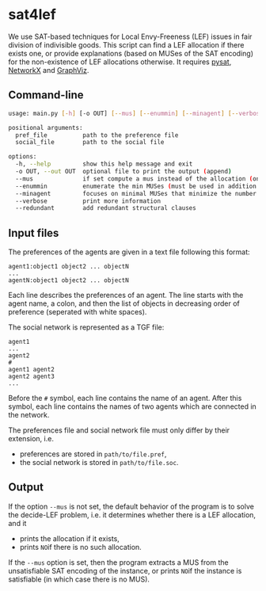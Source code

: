 # sat4lef
We use SAT-based techniques for Local Envy-Freeness (LEF) issues in fair division of indivisible goods. This script can find a LEF allocation if there exists one, or provide explanations (based on MUSes of the SAT encoding) for the non-existence of LEF allocations otherwise.
It requires [pysat](https://pypi.org/project/python-sat/), [NetworkX](https://pypi.org/project/networkx/) and [GraphViz](https://pypi.org/project/graphviz/).

## Command-line

```bash
usage: main.py [-h] [-o OUT] [--mus] [--enummin] [--minagent] [--verbose] [--redundant] pref_file social_file

positional arguments:
  pref_file          path to the preference file
  social_file        path to the social file

options:
  -h, --help         show this help message and exit
  -o OUT, --out OUT  optional file to print the output (append)
  --mus              if set compute a mus instead of the allocation (only works if formula is unsat)
  --enummin          enumerate the min MUSes (must be used in addition to --mus)
  --minagent         focuses on minimal MUSes that minimize the number of agents (must be used in addition to --mus)
  --verbose          print more information
  --redundant        add redundant structural clauses

```

## Input files
The preferences of the agents are given in a text file following this
format:
```
agent1:object1 object2 ... objectN
...
agentN:object1 object2 ... objectN
```
Each line describes the preferences of an agent. The line starts with
the agent name, a colon, and then the list of objects in decreasing
order of preference (seperated with white spaces).

The social network is represented as a TGF file:
```
agent1
...
agent2
#
agent1 agent2
agent2 agent3
...
```
Before the `#` symbol, each line contains the name of an agent. After
this symbol, each line contains the names of two agents which are
connected in the network.

The preferences file and social network file must only differ by their extension, i.e.
- preferences are stored in `path/to/file.pref`,
- the social network is stored in `path/to/file.soc`.

## Output
If the option `--mus` is not set, the default behavior of the program
is to solve the decide-LEF problem, i.e. it determines whether there
is a LEF allocation, and it
- prints the allocation if it exists,
- prints `NO`if there is no such allocation.

If the `--mus` option is set, then the program extracts a MUS from the
unsatisfiable SAT encoding of the instance, or prints `NO`if the
instance is satisfiable (in which case there is no MUS).
